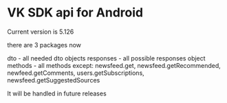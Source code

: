 VK SDK api for Android
==========

Current version is 5.126

there are 3 packages now

dto - all needed dto objects
responses - all possible responses object
methods - all methods except: newsfeed.get, newsfeed.getRecommended, newfeed.getComments, users.getSubscriptions, newsfeed.getSuggestedSources

It will be handled in future releases